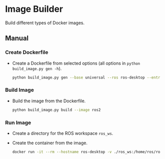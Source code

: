 # Image Builder
Build different types of Docker images.

## Manual
### Create Dockerfile
- Create a Dockerfile from selected options (all options in `python build_image.py gen -h`).

    ```bash
    python build_image.py gen --base universal --ros ros-desktop --entrypoint it
    ```

### Build Image
- Build the image from the Dockerfile.

    ```bash
    python build_image.py build --image ros2
    ```

### Run Image
- Create a directory for the ROS workspace `ros_ws`.
- Create the container from the image.

    ```bash
    docker run -it --rm --hostname ros-desktop -v ./ros_ws:/home/ros/ros_ws ros2
    ```
